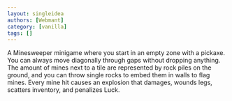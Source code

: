 ```yaml
---
layout: singleidea
authors: [Webmant]
category: [vanilla]
tags: []
---
```

A Minesweeper minigame where you start in an empty zone with a pickaxe. You can always move diagonally through gaps without dropping anything. The amount of mines next to a tile are represented by rock piles on the ground, and you can throw single rocks to embed them in walls to flag mines. Every mine hit causes an explosion that damages, wounds legs, scatters inventory, and penalizes Luck.
